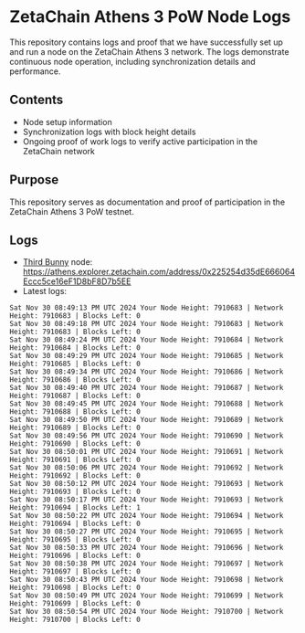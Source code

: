 # ZetaChain Athens 3 PoW Node Logs
This repository contains logs and proof that we have successfully set up and run a node on the ZetaChain Athens 3 network. The logs demonstrate continuous node operation, including synchronization details and performance.

## Contents
- Node setup information
- Synchronization logs with block height details
- Ongoing proof of work logs to verify active participation in the ZetaChain network

## Purpose
This repository serves as documentation and proof of participation in the ZetaChain Athens 3 PoW testnet.

## Logs

- [Third Bunny](https://thirdbunny.xyz/) node: https://athens.explorer.zetachain.com/address/0x225254d35dE666064Eccc5ce16eF1D8bF8D7b5EE
- Latest logs:
```
Sat Nov 30 08:49:13 PM UTC 2024 Your Node Height: 7910683 | Network Height: 7910683 | Blocks Left: 0
Sat Nov 30 08:49:18 PM UTC 2024 Your Node Height: 7910683 | Network Height: 7910683 | Blocks Left: 0
Sat Nov 30 08:49:24 PM UTC 2024 Your Node Height: 7910684 | Network Height: 7910684 | Blocks Left: 0
Sat Nov 30 08:49:29 PM UTC 2024 Your Node Height: 7910685 | Network Height: 7910685 | Blocks Left: 0
Sat Nov 30 08:49:34 PM UTC 2024 Your Node Height: 7910686 | Network Height: 7910686 | Blocks Left: 0
Sat Nov 30 08:49:40 PM UTC 2024 Your Node Height: 7910687 | Network Height: 7910687 | Blocks Left: 0
Sat Nov 30 08:49:45 PM UTC 2024 Your Node Height: 7910688 | Network Height: 7910688 | Blocks Left: 0
Sat Nov 30 08:49:50 PM UTC 2024 Your Node Height: 7910689 | Network Height: 7910689 | Blocks Left: 0
Sat Nov 30 08:49:56 PM UTC 2024 Your Node Height: 7910690 | Network Height: 7910690 | Blocks Left: 0
Sat Nov 30 08:50:01 PM UTC 2024 Your Node Height: 7910691 | Network Height: 7910691 | Blocks Left: 0
Sat Nov 30 08:50:06 PM UTC 2024 Your Node Height: 7910692 | Network Height: 7910692 | Blocks Left: 0
Sat Nov 30 08:50:12 PM UTC 2024 Your Node Height: 7910693 | Network Height: 7910693 | Blocks Left: 0
Sat Nov 30 08:50:17 PM UTC 2024 Your Node Height: 7910693 | Network Height: 7910694 | Blocks Left: 1
Sat Nov 30 08:50:22 PM UTC 2024 Your Node Height: 7910694 | Network Height: 7910694 | Blocks Left: 0
Sat Nov 30 08:50:27 PM UTC 2024 Your Node Height: 7910695 | Network Height: 7910695 | Blocks Left: 0
Sat Nov 30 08:50:33 PM UTC 2024 Your Node Height: 7910696 | Network Height: 7910696 | Blocks Left: 0
Sat Nov 30 08:50:38 PM UTC 2024 Your Node Height: 7910697 | Network Height: 7910697 | Blocks Left: 0
Sat Nov 30 08:50:43 PM UTC 2024 Your Node Height: 7910698 | Network Height: 7910698 | Blocks Left: 0
Sat Nov 30 08:50:49 PM UTC 2024 Your Node Height: 7910699 | Network Height: 7910699 | Blocks Left: 0
Sat Nov 30 08:50:54 PM UTC 2024 Your Node Height: 7910700 | Network Height: 7910700 | Blocks Left: 0
```
